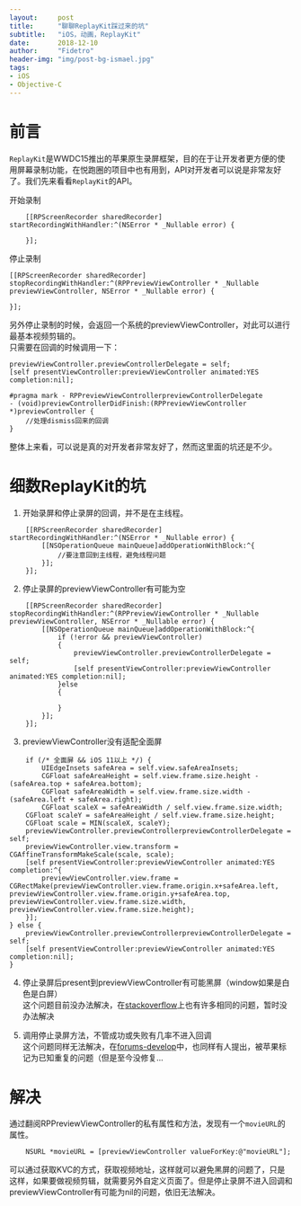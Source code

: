 ```yaml
---
layout:     post
title:      "聊聊ReplayKit踩过来的坑"
subtitle:   "iOS，动画，ReplayKit"
date:       2018-12-10
author:     "Fidetro"
header-img: "img/post-bg-ismael.jpg"
tags:
- iOS
- Objective-C
---
```


# 前言  

`ReplayKit`是WWDC15推出的苹果原生录屏框架，目的在于让开发者更方便的使用屏幕录制功能，在悦跑圈的项目中也有用到，API对开发者可以说是非常友好了。我们先来看看`ReplayKit`的API。  

开始录制
```objc
    [[RPScreenRecorder sharedRecorder] startRecordingWithHandler:^(NSError * _Nullable error) {
       
    }];
```

停止录制  
```
[[RPScreenRecorder sharedRecorder] stopRecordingWithHandler:^(RPPreviewViewController * _Nullable previewViewController, NSError * _Nullable error) {
        
}];
``` 
另外停止录制的时候，会返回一个系统的previewViewController，对此可以进行最基本视频剪辑的。  
只需要在回调的时候调用一下：
```objc
previewViewController.previewControllerDelegate = self;
[self presentViewController:previewViewController animated:YES completion:nil];

#pragma mark - RPPreviewViewControllerpreviewControllerDelegate
- (void)previewControllerDidFinish:(RPPreviewViewController *)previewController {
    //处理dismiss回来的回调
}
```

整体上来看，可以说是真的对开发者非常友好了，然而这里面的坑还是不少。  

# 细数ReplayKit的坑  

1. 开始录屏和停止录屏的回调，并不是在主线程。  
```objc  
    [[RPScreenRecorder sharedRecorder] startRecordingWithHandler:^(NSError * _Nullable error) {
        [[NSOperationQueue mainQueue]addOperationWithBlock:^{
            //要注意回到主线程，避免线程问题
        }];
    }];
```

2. 停止录屏的previewViewController有可能为空  
```objc
    [[RPScreenRecorder sharedRecorder] stopRecordingWithHandler:^(RPPreviewViewController * _Nullable previewViewController, NSError * _Nullable error) {
        [[NSOperationQueue mainQueue]addOperationWithBlock:^{
            if (!error && previewViewController) 
            {
                previewViewController.previewControllerDelegate = self;
                [self presentViewController:previewViewController animated:YES completion:nil]; 
            }else
            {
                
            }
        }];
    }];
```  

3. previewViewController没有适配全面屏  
```objc
    if (/* 全面屏 && iOS 11以上 */) {
        UIEdgeInsets safeArea = self.view.safeAreaInsets;
        CGFloat safeAreaHeight = self.view.frame.size.height - (safeArea.top + safeArea.bottom);
        CGFloat safeAreaWidth = self.view.frame.size.width - (safeArea.left + safeArea.right);
        CGFloat scaleX = safeAreaWidth / self.view.frame.size.width;
    CGFloat scaleY = safeAreaHeight / self.view.frame.size.height;
    CGFloat scale = MIN(scaleX, scaleY);
    previewViewController.previewControllerpreviewControllerDelegate = self;
    previewViewController.view.transform = CGAffineTransformMakeScale(scale, scale);
    [self presentViewController:previewViewController animated:YES completion:^{
        previewViewController.view.frame = CGRectMake(previewViewController.view.frame.origin.x+safeArea.left, previewViewController.view.frame.origin.y+safeArea.top, previewViewController.view.frame.size.width, previewViewController.view.frame.size.height);
    }];
} else {
    previewViewController.previewControllerpreviewControllerDelegate = self;
    [self presentViewController:previewViewController animated:YES completion:nil];
}
```

4. 停止录屏后present到previewViewController有可能黑屏（window如果是白色是白屏）  
这个问题目前没办法解决，在[stackoverflow](https://stackoverflow.com/search?q=replaykit+black)上也有许多相同的问题，暂时没办法解决  

5. 调用停止录屏方法，不管成功或失败有几率不进入回调  
这个问题同样无法解决，在[forums-develop](https://forums.developer.apple.com/thread/87007)中，也同样有人提出，被苹果标记为已知重复的问题（但是至今没修复...



# 解决  
通过翻阅RPPreviewViewController的私有属性和方法，发现有一个`movieURL`的属性。
```objc
    NSURL *movieURL = [previewViewController valueForKey:@"movieURL"];
```  
可以通过获取KVC的方式，获取视频地址，这样就可以避免黑屏的问题了，只是这样，如果要做视频剪辑，就需要另外自定义页面了。但是停止录屏不进入回调和previewViewController有可能为nil的问题，依旧无法解决。